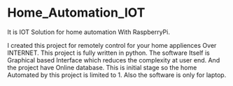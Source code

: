 # Home_Automation_IOT
It is IOT Solution for home automation With RaspberryPi.

I created this project for remotely control for your home appliences Over INTERNET. This project is fully written in python. The software Itself is Graphical based Interface which reduces the complexity at user end. And the project have Online database. This is initial stage so the home Automated by this project is limited to 1. Also the software is only for laptop.
